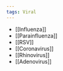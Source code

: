 ```yaml
---
tags: Viral
---
```

- [[Influenza]]
- [[Parainfluenza]]
- [[RSV]]
- [[Coronavirus]]
- [[Rhinovirus]]
- [[Adenovirus]] 